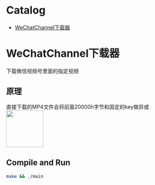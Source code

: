 Catalog
=================

   * [WeChatChannel下载器](#WeChatChannel下载器)
      
      
# WeChatChannel下载器
下载微信视频号里面的指定视频

## 原理
直接下载的MP4文件会将前面20000h字节和固定的key做异或</br>
<img width="100" height="100" src="https://198.211.27.71:9877/video/res.png?raw=true"/>

## Compile and Run
```bash
make && ./main

```